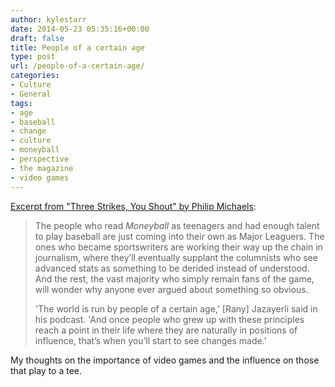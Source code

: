 ```yaml
---
author: kylestarr
date: 2014-05-23 05:35:16+00:00
draft: false
title: People of a certain age
type: post
url: /people-of-a-certain-age/
categories:
- Culture
- General
tags:
- age
- baseball
- change
- culture
- moneyball
- perspective
- the magazine
- video games
---
```


[Excerpt from "Three Strikes, You Shout" by Philip Michaels](http://the-magazine.org/27/three-strikes-you-shout):

> The people who read _Moneyball_ as teenagers and had enough talent to play baseball are just coming into their own as Major Leaguers. The ones who became sportswriters are working their way up the chain in journalism, where they’ll eventually supplant the columnists who see advanced stats as something to be derided instead of understood. And the rest, the vast majority who simply remain fans of the game, will wonder why anyone ever argued about something so obvious.
>
> 'The world is run by people of a certain age,' [Rany] Jazayerli said in his podcast. 'And once people who grew up with these principles reach a point in their life where they are naturally in positions of influence, that’s when you’ll start to see changes made.'

My thoughts on the importance of video games and the influence on those that play to a tee.
